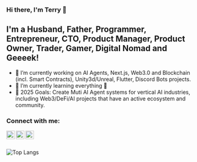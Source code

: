 ### Hi there, I'm Terry 👋

## I'm a Husband, Father, Programmer, Entrepreneur, CTO, Product Manager, Product Owner, Trader, Gamer, Digital Nomad and Geeeek!

- 🔭 I’m currently working on AI Agents, Next.js, Web3.0 and Blockchain (incl. Smart Contracts), Unity3d/Unreal, Flutter, Discord Bots projects.
- 🌱 I’m currently learning everything 🤣
- 🥅 2025 Goals: Create Muti AI Agent systems for vertical AI industries, including Web3/DeFi/AI projects that have an active ecosystem and community.

### Connect with me:

[<img align="left" alt="Terry | YouTube" width="22px" src="https://cdn.jsdelivr.net/npm/simple-icons@v3/icons/youtube.svg" />][youtube]
[<img align="left" alt="Terry | LinkedIn" width="22px" src="https://cdn.jsdelivr.net/npm/simple-icons@v3/icons/linkedin.svg" />][linkedin]
[<img align="left" alt="Terry | Instagram" width="22px" src="https://cdn.jsdelivr.net/npm/simple-icons@v3/icons/instagram.svg" />][instagram]

<br />
<br />

![Top Langs](https://github-readme-stats.vercel.app/api/top-langs/?username=fysoul17)

[youtube]: https://www.youtube.com/user/fysoul17
[instagram]: https://www.instagram.com/terry__k/
[linkedin]: https://www.linkedin.com/in/terrybear/
